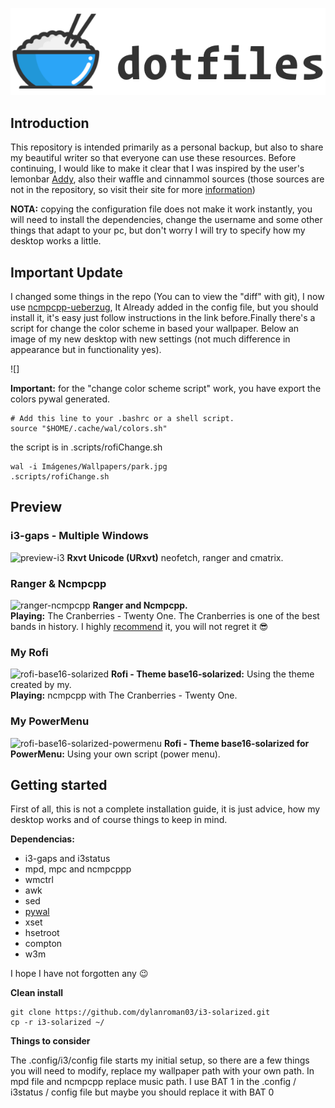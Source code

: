 ![dotfiles](https://github.com/dylanroman03/i3-solarized/blob/master/rice.png)
## Introduction
This repository is intended primarily as a personal backup, but also to share my beautiful writer so that everyone can use these resources.
Before continuing, I would like to make it clear that I was inspired by the user's lemonbar [Addy](https://www.reddit.com/r/unixporn/comments/fxkkp2/openbox_paper/), also their waffle and cinnammol sources (those sources are not in the repository, so visit their site for more [information](https://addy-dclxvi.github.io/post/bitmap-fonts/))

**NOTA:** copying the configuration file does not make it work instantly, you will need to install the dependencies, change the username and some other things that adapt to your pc, but don't worry I will try to specify how my desktop works a little.

## Important Update
I changed some things in the repo (You can to view the "diff" with git), I now use [ncmpcpp-ueberzug](https://github.com/alnj/ncmpcpp-ueberzug), It Already added in the config file, but you should install it, it's easy just follow instructions in the link before.Finally there's a script for change the color scheme in based your wallpaper. Below an image of my new desktop with new settings (not much difference in appearance but in functionality yes).


![]

**Important:** for the "change color scheme script" work, you have export the colors pywal generated.

~~~
# Add this line to your .bashrc or a shell script.
source "$HOME/.cache/wal/colors.sh"
~~~

the script is in .scripts/rofiChange.sh

~~~
wal -i Imágenes/Wallpapers/park.jpg
.scripts/rofiChange.sh
~~~


## Preview
### i3-gaps - Multiple Windows
![preview-i3](https://i.imgur.com/4YAtGLY.png)
**Rxvt Unicode (URxvt)** neofetch, ranger and cmatrix.

### Ranger & Ncmpcpp
![ranger-ncmpcpp](https://i.imgur.com/uiDgmQC.png)
**Ranger and Ncmpcpp.** <br />
**Playing:** The Cranberries - Twenty One. The Cranberries is one of the best bands in history. I highly [recommend](https://www.youtube.com/watch?v=Zz-DJr1Qs54&list=OLAK5uy_mlsRAdafTVCfq36wXuHSq-v3gOipoNduI) it, you will not regret it  :sunglasses:

### My Rofi
![rofi-base16-solarized](https://i.imgur.com/bwTDnmm.png)
**Rofi - Theme base16-solarized:**  Using the theme created by my. <br />
**Playing:** ncmpcpp  with The Cranberries - Twenty One.

### My PowerMenu
![rofi-base16-solarized-powermenu](https://i.imgur.com/8O3jpa7.png)
**Rofi - Theme base16-solarized for PowerMenu:** Using your own script (power menu). <br />

## Getting started
First of all, this is not a complete installation guide, it is just advice, how my desktop works and of course things to keep in mind.

**Dependencias:**
- i3-gaps and i3status
- mpd, mpc and ncmpcppp
- wmctrl
- awk
- sed
- [pywal](https://github.com/dylanaraps/pywal)
- xset
- hsetroot
- compton
- w3m

I hope I have not forgotten any :wink:

**Clean install**

~~~
git clone https://github.com/dylanroman03/i3-solarized.git
cp -r i3-solarized ~/
~~~

**Things to consider**

The .config/i3/config file starts my initial setup, so there are a few things you will need to modify, replace my wallpaper path with your own path.
In mpd file and ncmpcpp replace music path.
I use BAT 1 in the .config / i3status / config file but maybe you should replace it with BAT 0




